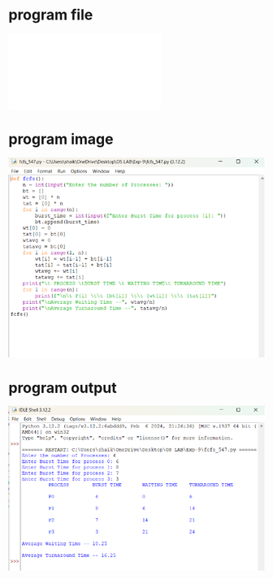 # program file
![program file](fcfs_547.py)

# program image
![program image](fcfs_program.png)

# program output
![program output](fcfs_output.png)


